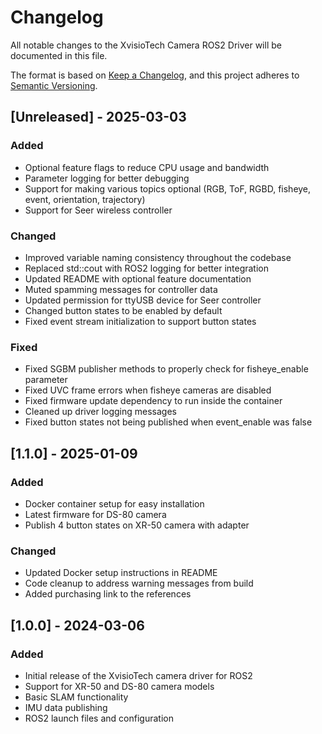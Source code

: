 # Changelog

All notable changes to the XvisioTech Camera ROS2 Driver will be documented in this file.

The format is based on [Keep a Changelog](https://keepachangelog.com/en/1.0.0/),
and this project adheres to [Semantic Versioning](https://semver.org/spec/v2.0.0.html).

## [Unreleased] - 2025-03-03

### Added
- Optional feature flags to reduce CPU usage and bandwidth
- Parameter logging for better debugging
- Support for making various topics optional (RGB, ToF, RGBD, fisheye, event, orientation, trajectory)
- Support for Seer wireless controller

### Changed
- Improved variable naming consistency throughout the codebase
- Replaced std::cout with ROS2 logging for better integration
- Updated README with optional feature documentation
- Muted spamming messages for controller data
- Updated permission for ttyUSB device for Seer controller
- Changed button states to be enabled by default
- Fixed event stream initialization to support button states

### Fixed
- Fixed SGBM publisher methods to properly check for fisheye_enable parameter
- Fixed UVC frame errors when fisheye cameras are disabled
- Fixed firmware update dependency to run inside the container
- Cleaned up driver logging messages
- Fixed button states not being published when event_enable was false

## [1.1.0] - 2025-01-09

### Added
- Docker container setup for easy installation
- Latest firmware for DS-80 camera
- Publish 4 button states on XR-50 camera with adapter

### Changed
- Updated Docker setup instructions in README
- Code cleanup to address warning messages from build
- Added purchasing link to the references

## [1.0.0] - 2024-03-06

### Added
- Initial release of the XvisioTech camera driver for ROS2
- Support for XR-50 and DS-80 camera models
- Basic SLAM functionality
- IMU data publishing
- ROS2 launch files and configuration

